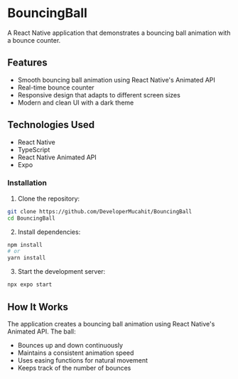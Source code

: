 # BouncingBall

A React Native application that demonstrates a bouncing ball animation with a bounce counter.

## Features

- Smooth bouncing ball animation using React Native's Animated API
- Real-time bounce counter
- Responsive design that adapts to different screen sizes
- Modern and clean UI with a dark theme

## Technologies Used

- React Native
- TypeScript
- React Native Animated API
- Expo

### Installation

1. Clone the repository:
```bash
git clone https://github.com/DeveloperMucahit/BouncingBall
cd BouncingBall
```

2. Install dependencies:
```bash
npm install
# or
yarn install
```

3. Start the development server:
```bash
npx expo start
```

## How It Works

The application creates a bouncing ball animation using React Native's Animated API. The ball:
- Bounces up and down continuously
- Maintains a consistent animation speed
- Uses easing functions for natural movement
- Keeps track of the number of bounces

